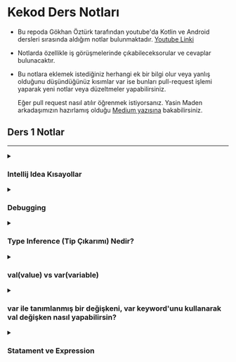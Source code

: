 # Kekod Ders Notları
 - Bu repoda Gökhan Öztürk tarafından youtube'da Kotlin ve Android dersleri sırasında aldığım notlar bulunmaktadır. [Youtube Linki](https://www.youtube.com/@KeKod)
 - Notlarda özellikle iş görüşmelerinde çıkabileceksorular ve cevaplar bulunacaktır.

 - Bu notlara eklemek istediğiniz herhangi ek bir bilgi olur veya yanlış olduğunu düşündüğünüz kısımlar var ise bunları pull-request
   işlemi yaparak yeni notlar veya düzeltmeler yapabilirsiniz.

   Eğer pull request nasıl atılır öğrenmek istiyorsanız. Yasin Maden arkadaşımızın hazırlamış olduğu [Medium yazısına](https://medium.com/@madenyasin/githubda-pull-request-nas%C4%B1l-olu%C5%9Fturulur-2de051dd9419)
   bakabilirsiniz. 

## Ders 1 Notlar
---
<details>
  <summary> <h3> Intellij Idea Kısayollar </h3> </summary>

 Kod yazarken kısayolları kullanmak, yapacağımız işi daha hızlı bir şekilde yapabilmemizi sağlar.
Bu kısa yolları öğrenmek çalışırken daha verimli bir şekilde çalışmamıza olanak sağlar.
 Whatsapp grubunda kısayollar ile ilgili birkaç kaynak paylaşıldı. Onları da buraya ekleyeyim.
  - [(Ümit Köse) Youtube'da kısayolları anlattığı bir video hazırlamış.](https://youtu.be/XOniJYHaiEY?si=jCoyOZ1-QuOAEdzm)
  - [key-promoter-x](https://plugins.jetbrains.com/plugin/9792-key-promoter-x) - Bu da IDE üzerinde plugini kurarak,
 anlık yaptığımız işlemlerin kısa yollarını bize gösteriyor. Bu şekilde bu kısayolları da öğrenebiliriz.
  - Eğer direkt bu yaygın olarak kullanılan kısayolları PDF olarak görmek istiyorsak;

    IDE üzerinden `Help/Keyboard Shortcuts PDF` seçeneğine tıklayarak PDF'e ulaşabilirsiniz.
</details>

<details>
  <summary> <h3> Debugging </h3> </summary>

 Debugging işlemi, yazılımın doğru çalışmasını engelleyen hataları tespit etmek, 
 bu hataların nedenlerini anlamak ve ardından bu hataları düzeltmek amacıyla gerçekleştirilir.
Debugging temellerini öğrenebileceğiniz https://www.youtube.com/watch?v=ln5hc-zprEM (İngilizce) videosuna bakabilirsiniz.
</details>

<details>
  <summary> <h3> Type Inference (Tip Çıkarımı) Nedir?</h3> </summary>

 Değişkenin değerini direkt olarak ilk değer atamasını yapmıyorsak daha sonra tanımlayacakasak,
 bunun tipinin ne olacağını IDE'ye söylememiz gerekiyor.

 Bir değişkene değer atadığımızda o verinin hangi türde olacağını tam olarak belirtmediysek IDE'nin o verinin
 hangi türde olacağını bilmesidir.

 ```kt
  val name: String = "Tolga"
  val age = 23 // Type Inference
 // age değişkenini tanımlarken tam olarak (Explicitly) bir şekilde belirtmedik.
 // IDE burada değişkenin tipini otomatik olarak kendisi tespit edecektir.
 ```
</details>

<details>
  <summary> <h3> val(value) vs var(variable) </h3> </summary>
  
### `val` - `var` ile oluşturulan bir değişkenin en temel farkı,
```kt
    var isMale = true
    val isStudent = false
```
 - `val` ile tanımladığımız bir değişken daha sonra değiştirilemez olurken yani bir kere atandığında sabit kalır,
 - `var` ile tanımladığımız bir değişkeni daha sonra değiştirebiliriz.

###### `val` - `var` hangisi daha hızlıdır? Yani bir `val` değişken oluşturmak mı bize daha maliyetli yoksa `var` bir değişken oluşturmak mı daha maliyetli

  Aralarındaki performans farkı yok denecek kadar azdır. Genel anlamda `val` yada `var` ile tanımlamamız bir şey ifade
 etmeyecektir.

### Olan ufacık bir performans farkı nedir?
  `val` değişkenler, `var` değişkenlere göre daha maliyetlidir. Yani `var` değişkenler daha performanslıdır.
  
  Bunun nedeni `val` ile bir değişken tanımlarken bir şart belirtiyoruz (Bunu daha sonra değiştirilemez.)
  Ama `var` kullanımında ekstra bir şartımız yok.
  
 Eğer ekstra bir şartımız varsa arka planda bunun için bir kod yazılmış olması lazımdır.
 - (Teorik olarak aslında akılda kalıcı olması için böyle bir açıklama yapıldı derste.
 Yoksa tam olarak böyle bir durum yok.)
  
 Özet olarak;
   Akademik olarak düşündüğümüzde `var` değişkenler daha performanslıdır ama bu göz ardı edilebilecek bir performans
  farkı yaratır.
 Günlük hayat problemlerinde ise `val` kullanmak daha avantajlıdır. Bunun sebebi sektörde olan uygulamarda
 çok fazla multi-thread işlemler kullanıldığından dolayı diyerek kısa bir cevap verebiliriz.
 
 "multi-threading" veya çoklu iş parçacığı kullanımı,
  bir bilgisayar programının aynı anda birden fazla işlemi eşzamanlı olarak gerçekleştirmesine
 olanak tanıyan bir programlama kavramıdır.
</details>

<details>
  <summary> 
    <h3> var ile tanımlanmış bir değişkeni, var keyword'unu kullanarak val değişken nasıl yapabilirsin?</h3> 
  </summary>

   Örneğin bir `var isMale = true` değişkenimiz var. Her bir değişkenimizin arka planda
 yazılan `get()` ve `set()` fonksiyonu vardır. Biz bu fonksiyonlara visibility modifier ekleyebiliriz. 
 Eğer `set()` fonksiyonuna `private` visibility modifier eklersek değiştirilemez bir değişken elde etmiş oluruz.

 ```kt
class Ders1 {
    var isMale: Boolean = true
        private set
}
```
</details>

<details>
  <summary> 
    <h3> Statament ve Expression </h3> 
  </summary>
 
### Expression 
Bir değeri veya sonucu üreten bir ifadedir.
Bir expression, bir değeri hesaplar ve genellikle bir değişkene atanabilir veya başka bir ifade içinde kullanılabilir.
```kt
val result = if (x > 0) "positive" else "non-positive"
```
### Statement
Bir işlemi gerçekleştir ama işlem sonucunda sonucu herhangi bir değişkene atama işlemi yapılmaz.
```kt
if (x > 0) {
    println("Positive number")
} else {
    println("Non-positive number")
}
```
Bu statement, if (x > 0) şartını kontrol eder ve eğer doğruysa bir şeyi gerçekleştirir (burada println ile bir çıktı). Ancak, bu statement bir değer hesaplamaz, sadece bir eylemi gerçekleştirir.
</details>
